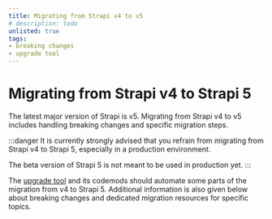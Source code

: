 ```yaml
---
title: Migrating from Strapi v4 to v5
# description: todo
unlisted: true
tags:
- breaking changes
- upgrade tool
---
```


# Migrating from Strapi v4 to Strapi 5

The latest major version of Strapi is v5. Migrating from Strapi v4 to v5 includes handling breaking changes and specific migration steps.

:::danger
It is currently strongly advised that you refrain from migrating from Strapi v4 to Strapi 5, especially in a production environment.

The beta version of Strapi 5 is not meant to be used in production yet.
:::

The [upgrade tool](/dev-docs/upgrade-tool) and its codemods should automate some parts of the migration from v4 to Strapi 5. Additional information is also given below about breaking changes and dedicated migration resources for specific topics.

<CustomDocCardsWrapper>
<CustomDocCard emoji="" title="Use the upgrade tool" description="Learn how you can use the CLI upgrade tool to migrate from v4 to Strapi 5." link="/dev-docs/migration/v4-to-v5/use-the-upgrade-tool" />
<CustomDocCard emoji="" title="Breaking changes list" description="Read more about the differences between Strapi v4 and v5 and the resulting breaking changes." link="/dev-docs/migration/v4-to-v5/breaking-changes" />
<CustomDocCard emoji="" title="Specific migration resources" description="Handle specific use cases: Plugins migration, helper-plugin deprecation, Entity Service API deprecation." link="/dev-docs/migration/v4-to-v5/guides/introduction" />
</CustomDocCardsWrapper>
